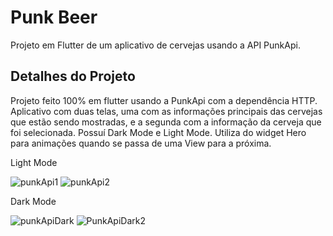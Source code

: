 # Punk Beer

Projeto em Flutter de um aplicativo de cervejas usando a API PunkApi.

## Detalhes do Projeto

Projeto feito 100% em flutter usando a PunkApi com a dependência HTTP.
Aplicativo com duas telas, uma com as informações principais das cervejas que estão sendo mostradas, e a segunda com a informação da cerveja que foi selecionada.
Possuí Dark Mode e Light Mode.
Utiliza do widget Hero para animações quando se passa de uma View para a próxima.

Light Mode


![punkApi1](https://user-images.githubusercontent.com/59840894/194163117-e4f82000-4791-48d8-aa73-9dabaebfaedd.png)
![punkApi2](https://user-images.githubusercontent.com/59840894/194163124-046e3045-778b-4d97-9c99-49264bec99e6.png)



Dark Mode 


![punkApiDark](https://user-images.githubusercontent.com/59840894/194163393-aa33440a-4f6c-4b53-93ec-32587edff1b9.png)
![PunkApiDark2](https://user-images.githubusercontent.com/59840894/194163396-84809ccc-50aa-4377-a277-42fc5a40859a.png)


